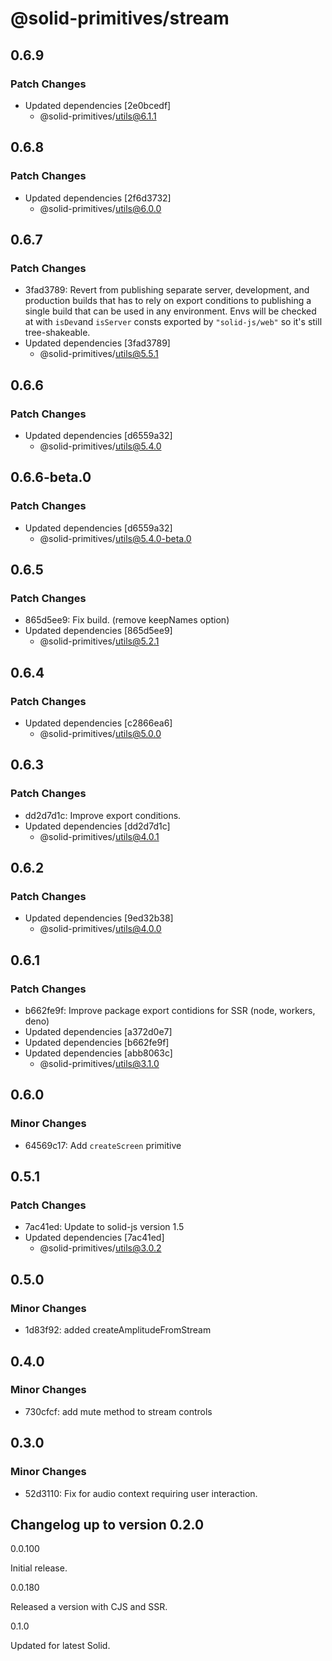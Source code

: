 # @solid-primitives/stream

## 0.6.9

### Patch Changes

- Updated dependencies [2e0bcedf]
  - @solid-primitives/utils@6.1.1

## 0.6.8

### Patch Changes

- Updated dependencies [2f6d3732]
  - @solid-primitives/utils@6.0.0

## 0.6.7

### Patch Changes

- 3fad3789: Revert from publishing separate server, development, and production builds that has to rely on export conditions
  to publishing a single build that can be used in any environment.
  Envs will be checked at with `isDev`and `isServer` consts exported by `"solid-js/web"` so it's still tree-shakeable.
- Updated dependencies [3fad3789]
  - @solid-primitives/utils@5.5.1

## 0.6.6

### Patch Changes

- Updated dependencies [d6559a32]
  - @solid-primitives/utils@5.4.0

## 0.6.6-beta.0

### Patch Changes

- Updated dependencies [d6559a32]
  - @solid-primitives/utils@5.4.0-beta.0

## 0.6.5

### Patch Changes

- 865d5ee9: Fix build. (remove keepNames option)
- Updated dependencies [865d5ee9]
  - @solid-primitives/utils@5.2.1

## 0.6.4

### Patch Changes

- Updated dependencies [c2866ea6]
  - @solid-primitives/utils@5.0.0

## 0.6.3

### Patch Changes

- dd2d7d1c: Improve export conditions.
- Updated dependencies [dd2d7d1c]
  - @solid-primitives/utils@4.0.1

## 0.6.2

### Patch Changes

- Updated dependencies [9ed32b38]
  - @solid-primitives/utils@4.0.0

## 0.6.1

### Patch Changes

- b662fe9f: Improve package export contidions for SSR (node, workers, deno)
- Updated dependencies [a372d0e7]
- Updated dependencies [b662fe9f]
- Updated dependencies [abb8063c]
  - @solid-primitives/utils@3.1.0

## 0.6.0

### Minor Changes

- 64569c17: Add `createScreen` primitive

## 0.5.1

### Patch Changes

- 7ac41ed: Update to solid-js version 1.5
- Updated dependencies [7ac41ed]
  - @solid-primitives/utils@3.0.2

## 0.5.0

### Minor Changes

- 1d83f92: added createAmplitudeFromStream

## 0.4.0

### Minor Changes

- 730cfcf: add mute method to stream controls

## 0.3.0

### Minor Changes

- 52d3110: Fix for audio context requiring user interaction.

## Changelog up to version 0.2.0

0.0.100

Initial release.

0.0.180

Released a version with CJS and SSR.

0.1.0

Updated for latest Solid.
